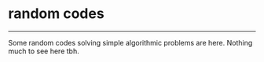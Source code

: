 # random codes
<hr>
Some random codes solving simple algorithmic problems are here.
<line>
Nothing much to see here tbh.
